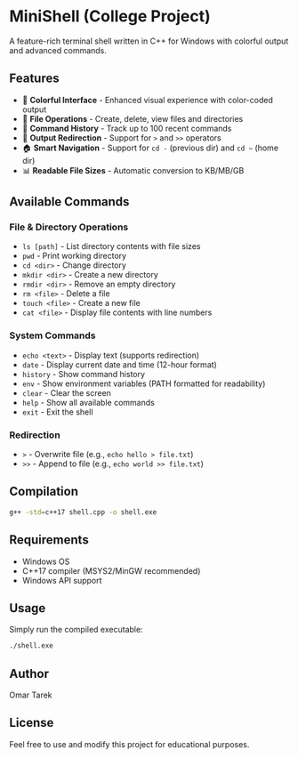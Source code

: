 # MiniShell (College Project)

A feature-rich terminal shell written in C++ for Windows with colorful output and advanced commands.

## Features

- 🎨 **Colorful Interface** - Enhanced visual experience with color-coded output
- 📁 **File Operations** - Create, delete, view files and directories
- 📝 **Command History** - Track up to 100 recent commands
- 🔄 **Output Redirection** - Support for `>` and `>>` operators
- 🏠 **Smart Navigation** - Support for `cd -` (previous dir) and `cd ~` (home dir)
- 📊 **Readable File Sizes** - Automatic conversion to KB/MB/GB

## Available Commands

### File & Directory Operations
- `ls [path]` - List directory contents with file sizes
- `pwd` - Print working directory
- `cd <dir>` - Change directory
- `mkdir <dir>` - Create a new directory
- `rmdir <dir>` - Remove an empty directory
- `rm <file>` - Delete a file
- `touch <file>` - Create a new file
- `cat <file>` - Display file contents with line numbers

### System Commands
- `echo <text>` - Display text (supports redirection)
- `date` - Display current date and time (12-hour format)
- `history` - Show command history
- `env` - Show environment variables (PATH formatted for readability)
- `clear` - Clear the screen
- `help` - Show all available commands
- `exit` - Exit the shell

### Redirection
- `>` - Overwrite file (e.g., `echo hello > file.txt`)
- `>>` - Append to file (e.g., `echo world >> file.txt`)

## Compilation

```bash
g++ -std=c++17 shell.cpp -o shell.exe
```

## Requirements

- Windows OS
- C++17 compiler (MSYS2/MinGW recommended)
- Windows API support

## Usage

Simply run the compiled executable:

```bash
./shell.exe
```

## Author

Omar Tarek

## License

Feel free to use and modify this project for educational purposes.

